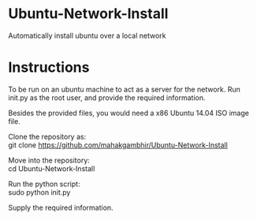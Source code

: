 # Ubuntu-Network-Install
Automatically install ubuntu over a local network


# Instructions 
To be run on an ubuntu machine to act as a server for the network.
Run init.py as the root user, and provide the required information.

Besides the provided files, you would need a x86 Ubuntu 14.04 ISO image file.

Clone the repository as:                                        
git clone https://github.com/mahakgambhir/Ubuntu-Network-Install

Move into the repository:                                       
cd Ubuntu-Network-Install

Run the python script:                                  
sudo python init.py

Supply the required information.

